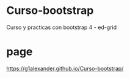 # Curso-bootstrap
Curso y practicas con bootstrap 4 - ed-grid

# page

https://g1alexander.github.io/Curso-bootstrap/
